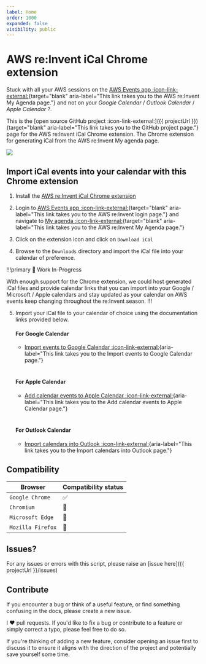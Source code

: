 ```yaml
---
label: Home
order: 1000
expanded: false
visibility: public
---
```


# AWS re:Invent iCal Chrome extension

Stuck with all your AWS sessions on the [AWS Events app :icon-link-external:](https://registration.awsevents.com/flow/awsevents/reinvent24/myagenda/page/myagenda){target="blank" aria-label="This link takes you to the AWS re:Invent My Agenda page."} and not on your *Google Calendar* / *Outlook Calendar* / *Apple Calendar* ?.

This is the [open source GitHub project :icon-link-external:]({{ projectUrl }}){target="blank" aria-label="This link takes you to the GitHub project page."} page for the AWS re:Invent iCal Chrome extension. The Chrome extension for generating iCal from the AWS re:Invent My agenda page.

![](/static/images/aws-reinvent-ical-chrome-extension.jpg)

## Import iCal events into your calendar with this Chrome extension

1. Install the [AWS re:Invent iCal Chrome extension]()

2. Login to [AWS Events app :icon-link-external:](https://registration.awsevents.com/flow/awsevents/reinvent24/reg/login){target="blank" aria-label="This link takes you to the AWS re:Invent login page."} and navigate to [My agenda :icon-link-external:](https://registration.awsevents.com/flow/awsevents/reinvent24/myagenda/page/myagenda){target="blank" aria-label="This link takes you to the AWS re:Invent My Agenda page."}

3. Click on the extension icon and click on `Download iCal`

4. Browse to the `Downloads` directory and import the iCal file into your calendar of preference.

!!!primary 
:construction: Work In-Progress

With enough support for the Chrome extension, we could host generated iCal files and provide calendar links that you can import into your Google / Microsoft / Apple calendars and stay updated as your calendar on AWS events keep changing throughout the re:Invent season.
!!!

5. Import your iCal file to your calendar of choice using the documentation links provided below.

    #### For Google Calendar
    - [Import events to Google Calendar :icon-link-external:](https://support.google.com/calendar/answer/37118){aria-label="This link takes you to the Import events to Google Calendar page."}
    #
    #### For Apple Calendar
    - [Add calendar events to Apple Calendar :icon-link-external:](https://support.apple.com/en-ca/guide/calendar/icl1023/mac#deve82542b62){aria-label="This link takes you to the Add calendar events to Apple Calendar page."}
    #
    #### For Outlook Calendar
    - [Import calendars into Outlook :icon-link-external:](https://support.microsoft.com/en-us/office/import-calendars-into-outlook-8e8364e1-400e-4c0f-a573-fe76b5a2d379#ID0EDDBD){aria-label="This link takes you to the Import calendars into Outlook page."}

## Compatibility

| Browser | Compatibility status |
|-------|------|
| `Google Chrome` | :white_check_mark: |
| `Chromium` | :construction: |
| `Microsoft Edge` | :construction: |
| `Mozilla Firefox` | :construction: |

## Issues?

For any issues or errors with this script, please raise an [issue here]({{ projectUrl }}/issues)

## Contribute

If you encounter a bug or think of a useful feature, or find something confusing in the docs, please create a new issue.

I ♥️ pull requests. If you'd like to fix a bug or contribute to a feature or simply correct a typo, please feel free to do so.

If you're thinking of adding a new feature, consider opening an issue first to discuss it to ensure it aligns with the direction of the project and potentially save yourself some time.
